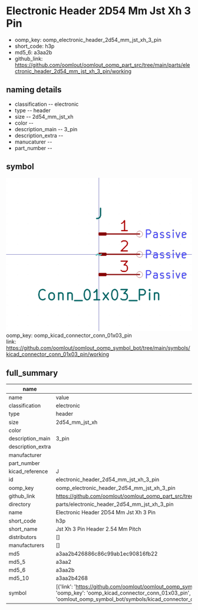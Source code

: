 # Electronic Header 2D54 Mm Jst Xh 3 Pin

  
* oomp_key: oomp_electronic_header_2d54_mm_jst_xh_3_pin 
* short_code: h3p
* md5_6: a3aa2b  
* github_link: https://github.com/oomlout/oomlout_oomp_part_src/tree/main/parts/electronic_header_2d54_mm_jst_xh_3_pin/working  
## naming details
* classification -- electronic
* type -- header
* size -- 2d54_mm_jst_xh
* color -- 
* description_main -- 3_pin
* description_extra -- 
* manucaturer -- 
* part_number -- 



## symbol

![](symbol/0/working/working_600.png)  
oomp_key: oomp_kicad_connector_conn_01x03_pin  
link: https://github.com/oomlout/oomlout_oomp_symbol_bot/tree/main/symbols/kicad_connector_conn_01x03_pin/working  


## full_summary
| name | value | 
| --- | --- | 
| name | value | 
| classification | electronic | 
| type | header | 
| size | 2d54_mm_jst_xh | 
| color |  | 
| description_main | 3_pin | 
| description_extra |  | 
| manufacturer |  | 
| part_number |  | 
| kicad_reference | J | 
| id | electronic_header_2d54_mm_jst_xh_3_pin | 
| oomp_key | oomp_electronic_header_2d54_mm_jst_xh_3_pin | 
| github_link | https://github.com/oomlout/oomlout_oomp_part_src/tree/main/parts/electronic_header_2d54_mm_jst_xh_3_pin/working | 
| directory | parts/electronic_header_2d54_mm_jst_xh_3_pin | 
| name | Electronic Header 2D54 Mm Jst Xh 3 Pin | 
| short_code | h3p | 
| short_name | Jst Xh 3 Pin Header 2.54 Mm Pitch | 
| distributors | [] | 
| manufacturers | [] | 
| md5 | a3aa2b426886c86c99ab1ec90816fb22 | 
| md5_5 | a3aa2 | 
| md5_6 | a3aa2b | 
| md5_10 | a3aa2b4268 | 
| symbol | [{'link': 'https://github.com/oomlout/oomlout_oomp_symbol_bot/tree/main/symbols/kicad_connector_conn_01x03_pin', 'oomp_key': 'oomp_kicad_connector_conn_01x03_pin', 'directory': 'oomlout_oomp_symbol_bot/symbols/kicad_connector_conn_01x03_pin//working/working.kicad_sym'}] | 
